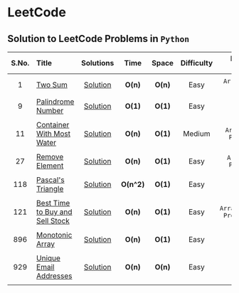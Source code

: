 # LeetCode
## Solution to LeetCode Problems in ```Python```

|  S.No. |                          Title                                       | Solutions |  Time | Space | Difficulty | Related Topics |
| :---:  |                          :---                                        |  :---:   |  :---: | :---: |    :---:   |      :---:     |
|     |                                                                           |                                                                                                                                           |      |      |      |                         |
|  1  | [Two Sum](https://leetcode.com/problems/two-sum/description/)             | [Solution](https://github.com/Pratul1997/LeetCode/tree/master/Source%20Code/1.%20Two%20Sum) | **O(n)** | **O(n)** | Easy | ```Array, Hash Table``` |
|     |                                                                           |                                                                                                                                           |      |      |      |                         |
| 9 | [Palindrome Number](https://leetcode.com/problems/palindrome-number/description) | [Solution](https://github.com/Pratul1997/LeetCode/tree/master/Source%20Code/9.%20Palindrome%20Number) | **O(1)** | **O(1)** | Easy | ```Math``` |
|     |                                                                           |                                                                                                                                           |      |      |      |                         |
|  11 | [Container With Most Water](https://leetcode.com/problems/container-with-most-water/description/) | [Solution](https://github.com/Pratul1997/LeetCode/tree/master/Source%20Code/11.%20Container%20With%20Most%20Water) | **O(n)** | **O(1)** | Medium | ```Array, Two Pointers``` |
|     |                                                                           |                                                                                                                                           |      |      |      |                         |
| 27 | [Remove Element](https://leetcode.com/problems/remove-element/description) | [Solution](https://github.com/Pratul1997/LeetCode/tree/master/Source%20Code/27.%20Remove%20Element) | **O(n)** | **O(1)** | Easy | ```Array,Two Pointers``` |
|     |                                                                           |                                                                                                                                           |      |      |      |                         |
| 118 | [Pascal's Triangle](https://leetcode.com/problems/pascals-triangle/description/) | [Solution](https://github.com/Pratul1997/LeetCode/tree/master/Source%20Code/118.%20Pascal's%20Triangle) | **O(n^2)** | **O(1)** | Easy | ```Array``` |
|     |                                                                           |                                                                                                                                           |      |      |      |                         |
| 121 | [Best Time to Buy and Sell Stock](https://leetcode.com/problems/best-time-to-buy-and-sell-stock/description/) | [Solution](https://github.com/Pratul1997/LeetCode/tree/master/Source%20Code/121.%20Best%20Time%20to%20Buy%20and%20Sell%20Stock) | **O(n)** | **O(1)** | Easy | ```Array,Dynamic Programming``` |
|     |                                                                           |                                                                                                                                           |      |      |      |                         |
| 896 | [Monotonic Array](https://leetcode.com/problems/monotonic-array/description/) | [Solution](https://github.com/Pratul1997/LeetCode/tree/master/Source%20Code/896.%20Monotonic%20Array) | **O(n)** | **O(1)** | Easy | ```Array``` | 
|     |                                                                           |                                                                                                                                           |      |      |      |                         |
| 929 | [Unique Email Addresses](https://leetcode.com/problems/unique-email-addresses/description) | [Solution](https://github.com/Pratul1997/LeetCode/tree/master/Source%20Code/929.%20Unique%20Email%20Addresses) | **O(n)** | **O(n)** | Easy | ```String``` |
|     |                                                                           |                                                                                                                                           |      |      |      |                         |
